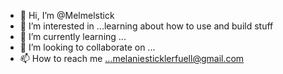 - 👋 Hi, I’m @Melmelstick
- 👀 I’m interested in ...learning about how to use and build stuff
- 🌱 I’m currently learning ...
- 💞️ I’m looking to collaborate on ...
- 📫 How to reach me ...melaniesticklerfuell@gmail.com 

<!---
Melmelstick/Melmelstick is a ✨ special ✨ repository because its `README.md` (this file) appears on your GitHub profile.
You can click the Preview link to take a look at your changes.
--->
